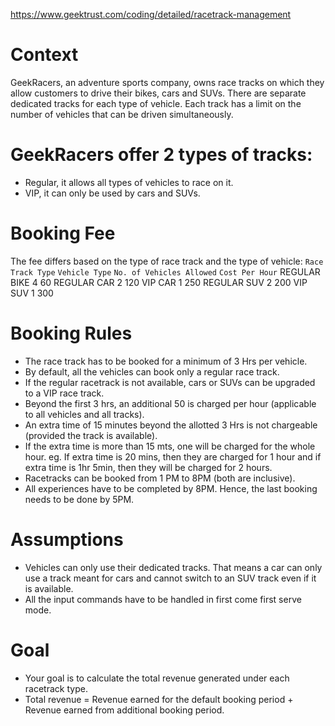 https://www.geektrust.com/coding/detailed/racetrack-management

# Context
GeekRacers, an adventure sports company, owns race tracks on which they allow customers to drive their ​​bikes, cars and SUVs. There are separate dedicated tracks for each type of vehicle. Each track has a limit on the number of vehicles that can be driven simultaneously.


# GeekRacers offer 2 types of tracks: 
* Regular, it allows all types of vehicles to race on it. 
* VIP, it can only be used by cars and SUVs.


# Booking Fee
The fee differs based on the type of race track and the type of vehicle:
`Race Track Type`	    `Vehicle Type`	    `No. of Vehicles Allowed`         `Cost Per Hour`
         REGULAR                 BIKE	                           4                      60
         REGULAR                  CAR	                           2	                 120
             VIP                  CAR	                           1                     250
         REGULAR                  SUV	                           2                     200
             VIP                  SUV                              1                     300

# Booking Rules
* The race track has to be booked for a minimum of 3 Hrs per vehicle.  
* By default, all the vehicles can book only a regular race track. 
* If the regular racetrack is not available, cars or SUVs can be upgraded to a VIP race track. 
* Beyond the first 3 hrs, an additional 50 is charged per hour (applicable to all vehicles and all tracks). 
* An extra time of 15 minutes beyond the allotted 3 Hrs is not chargeable (provided the track is available). 
* If the extra time is more than 15 mts, one will be charged for the whole hour.
    eg. If extra time is 20 mins, then they are charged for 1 hour and if extra time is 1hr 5min, then they will be charged for 2 hours. 
* Racetracks can be booked from 1 PM to 8PM (both are inclusive). 
* All experiences have to be completed by 8PM. Hence, the last booking needs to be done by 5PM.


# Assumptions
* Vehicles can only use their dedicated tracks. That means a car can only use a track meant for cars and cannot switch to an SUV track even if it is available. 
* All the input commands have to be handled in first come first serve mode. 


# Goal
* Your goal is to calculate the total revenue generated under each racetrack type. 
* Total revenue = Revenue earned for the default booking period + Revenue earned from additional booking period. 